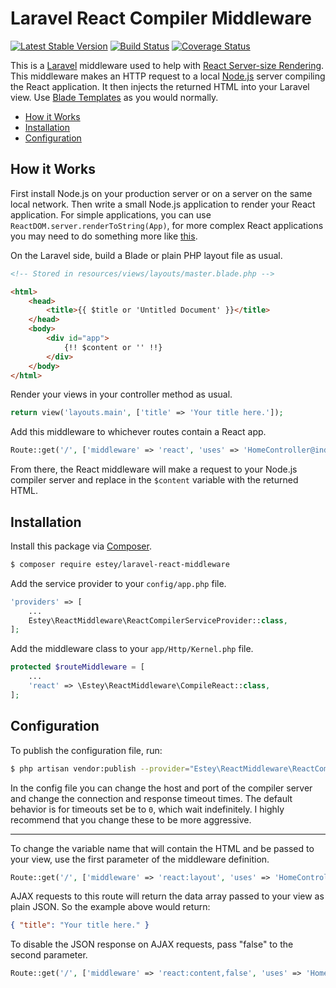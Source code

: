 Laravel React Compiler Middleware
=================================

[![Latest Stable Version](http://img.shields.io/packagist/v/estey/laravel-react-middleware.svg)](https://packagist.org/packages/estey/laravel-react-middleware) [![Build Status](https://travis-ci.org/BradEstey/laravel-react-middleware.svg)](https://travis-ci.org/BradEstey/laravel-react-middleware) [![Coverage Status](https://coveralls.io/repos/github/BradEstey/laravel-react-middleware/badge.svg?branch=master)](https://coveralls.io/github/BradEstey/laravel-react-middleware?branch=master)

This is a [Laravel](https://laravel.com) middleware used to help with [React Server-size Rendering](https://facebook.github.io/react/docs/environments.html#node). This middleware makes an HTTP request to a local [Node.js](https://nodejs.org) server compiling the React application. It then injects the returned HTML into your Laravel view. Use [Blade Templates](https://laravel.com/docs/5.2/blade) as you would normally.

- [How it Works](#how-it-works)
- [Installation](#installation)
- [Configuration](#configuration)

How it Works
------------

First install Node.js on your production server or on a server on the same local network. Then write a small Node.js application to render your React application. For simple applications, you can use `ReactDOM.server.renderToString(App)`, for more complex React applications you may need to do something more like [this](https://github.com/reactjs/react-router/blob/master/docs/guides/ServerRendering.md).

On the Laravel side, build a Blade or plain PHP layout file as usual.

``` html
<!-- Stored in resources/views/layouts/master.blade.php -->

<html>
    <head>
        <title>{{ $title or 'Untitled Document' }}</title>
    </head>
    <body>
        <div id="app">
            {!! $content or '' !!}
        </div>
    </body>
</html>
```

Render your views in your controller method as usual.

``` php
return view('layouts.main', ['title' => 'Your title here.']);
```

Add this middleware to whichever routes contain a React app.

``` php
Route::get('/', ['middleware' => 'react', 'uses' => 'HomeController@index']);
```

From there, the React middleware will make a request to your Node.js compiler server and replace in the `$content` variable with the returned HTML.

Installation
------------

Install this package via [Composer](https://getcomposer.org).

``` bash
$ composer require estey/laravel-react-middleware
```

Add the service provider to your `config/app.php` file.

``` php
'providers' => [
    ...
    Estey\ReactMiddleware\ReactCompilerServiceProvider::class,
];
```

Add the middleware class to your `app/Http/Kernel.php` file.

``` php
protected $routeMiddleware = [
    ...
    'react' => \Estey\ReactMiddleware\CompileReact::class,
];
```

Configuration
-------------

To publish the configuration file, run:

``` bash
$ php artisan vendor:publish --provider="Estey\ReactMiddleware\ReactCompilerServiceProvider"
```

In the config file you can change the host and port of the compiler server and change the connection and response timeout times. The default behavior is for timeouts set be to `0`, which wait indefinitely. I highly recommend that you change these to be more aggressive.

---

To change the variable name that will contain the HTML and be passed to your view, use the first parameter of the middleware definition.

``` php
Route::get('/', ['middleware' => 'react:layout', 'uses' => 'HomeController@index']);
```

AJAX requests to this route will return the data array passed to your view as plain JSON. So the example above would return:

``` json
{ "title": "Your title here." }
```

To disable the JSON response on AJAX requests, pass "false" to the second parameter.

``` php
Route::get('/', ['middleware' => 'react:content,false', 'uses' => 'HomeController@index']);
```
